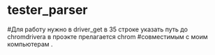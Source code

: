 # tester_parser

#Для работу нужно в driver_get в 35 строке указать путь до chromdrivera  в проэкте прелагается chrom 
#совместимым с моим компьютерам . 